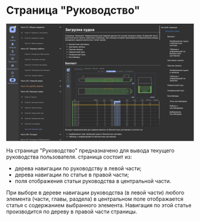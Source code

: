 # Страница "Руководство"

![Общий вид страницы "Руководство"](/assets/image/program_sheets/ru/sheet09_help/help_general.png "Общий вид страницы 'Руководство'")

На странице "Руководство" предназначено для вывода текущего руководства пользователя. страница состоит из:
- дерева навигации по руководству в левой части;
- дерева навигации по статье в правой части;
- поля отображения статьи руководства в центральной части.

При выборе в дереве навигации руководства (в левой части) любого элемента (части, главы, раздела) в центральном поле отображается статья с содержанием выбранного элемента. Навигация по этой статье производится по дереву в правой части страницы.